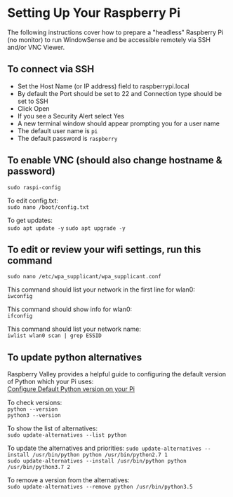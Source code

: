 # Setting Up Your Raspberry Pi

The following instructions cover how to prepare a "headless" Raspberry Pi (no monitor) to run WindowSense and be accessible remotely via SSH and/or VNC Viewer.

## To connect via SSH

- Set the Host Name (or IP address) field to raspberrypi.local
- By default the Port should be set to 22 and Connection type should be set to SSH
- Click Open
- If you see a Security Alert select Yes
- A new terminal window should appear prompting you for a user name
- The default user name is `pi`
- The default password is `raspberry`

## To enable VNC (should also change hostname & password)  

`sudo raspi-config`

To edit config.txt:  
`sudo nano /boot/config.txt`

To get updates:  
`sudo apt update -y`
`sudo apt upgrade -y`

## To edit or review your wifi settings, run this command

`sudo nano /etc/wpa_supplicant/wpa_supplicant.conf`

This command should list your network in the first line for wlan0:  
`iwconfig`

This command should show info for wlan0:  
`ifconfig`

This command should list your network name:  
`iwlist wlan0 scan | grep ESSID`

## To update python alternatives  

Raspberry Valley provides a helpful guide to configuring the default version of Python which your Pi uses:  
[Configure Default Python version on your Pi](<https://raspberry-valley.azurewebsites.net/Python-Default-Version/>)

To check versions:  
`python --version`  
`python3 --version`

To show the list of alternatives:  
`sudo update-alternatives --list python`  

To update the alternatives and priorities:  `sudo update-alternatives --install /usr/bin/python python /usr/bin/python2.7 1`  
`sudo update-alternatives --install /usr/bin/python python /usr/bin/python3.7 2`  

To remove a version from the alternatives:  
`sudo update-alternatives --remove python /usr/bin/python3.5`  
